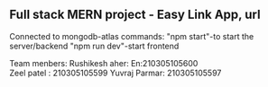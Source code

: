 ## Full stack MERN project - Easy Link App, url 
Connected to mongodb-atlas
commands:    "npm start"-to start the server/backend
              "npm run dev"-start frontend



Team menbers:
Rushikesh aher: En:210305105600  
Zeel patel  : 210305105599
Yuvraj Parmar: 210305105597
